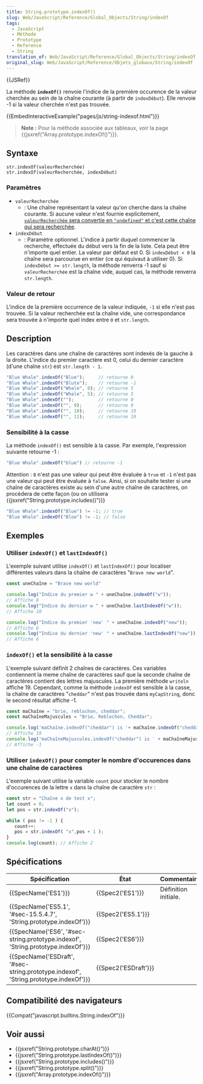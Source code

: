 ```yaml
---
title: String.prototype.indexOf()
slug: Web/JavaScript/Reference/Global_Objects/String/indexOf
tags:
  - JavaScript
  - Méthode
  - Prototype
  - Reference
  - String
translation_of: Web/JavaScript/Reference/Global_Objects/String/indexOf
original_slug: Web/JavaScript/Reference/Objets_globaux/String/indexOf
---
```

{{JSRef}}

La méthode **`indexOf()`** renvoie l'indice de la première occurence de la valeur cherchée au sein de la chaîne courante (à partir de `indexDébut`). Elle renvoie -1 si la valeur cherchée n'est pas trouvée.

{{EmbedInteractiveExample("pages/js/string-indexof.html")}}

> **Note :** Pour la méthode associée aux tableaux, voir la page {{jsxref("Array.prototype.indexOf()")}}.

## Syntaxe

    str.indexOf(valeurRecherchée)
    str.indexOf(valeurRecherchée, indexDébut)

### Paramètres

- `valeurRecherchée`
  - : Une chaîne représentant la valeur qu'on cherche dans la chaîne courante. Si aucune valeur n'est fournie explicitement, [`valeurRecherchée` sera convertie en `"undefined"` et c'est cette chaîne qui sera recherchée](https://tc39.github.io/ecma262/#sec-tostring).
- `indexDébut`
  - : Paramètre optionnel. L'indice à partir duquel commencer la recherche, effectuée du début vers la fin de la liste. Cela peut être n'importe quel entier. La valeur par défaut est 0. Si `indexDébut < 0` la chaîne sera parcourue en entier (ce qui équivaut à utiliser 0). Si `indexDébut >= str.length`, la méthode renverra -1 sauf si `valeurRecherchée` est la chaîne vide, auquel cas, la méthode renverra `str.length`.

### Valeur de retour

L'indice de la première occurrence de la valeur indiquée, `-1` si elle n'est pas trouvée. Si la valeur recherchée est la chaîne vide, une correspondance sera trouvée à n'importe quel index entre `0` et `str.length`.

## Description

Les caractères dans une chaîne de caractères sont indexés de la gauche à la droite. L'indice du premier caractère est 0, celui du dernier caractère (d'une chaîne `str`) est `str.length - 1.`

```js
"Blue Whale".indexOf("Blue");     // retourne 0
"Blue Whale".indexOf("Blute");    // retourne -1
"Blue Whale".indexOf("Whale", 0); // retourne 5
"Blue Whale".indexOf("Whale", 5); // retourne 5
"Blue Whale".indexOf("");         // retourne 0
"Blue Whale".indexOf("", 9);      // retourne 9
"Blue Whale".indexOf("", 10);     // retourne 10
"Blue Whale".indexOf("", 11);     // retourne 10
```

### Sensibilité à la casse

La méthode `indexOf()` est sensible à la casse. Par exemple, l'expression suivante retourne -1 :

```js
"Blue Whale".indexOf("blue") // retourne -1
```

Attention : `0` n'est pas une valeur qui peut être évaluée à `true` et `-1` n'est pas une valeur qui peut être évaluée à `false`. Ainsi, si on souhaite tester si une chaîne de caractères existe au sein d'une autre chaîne de caractères, on procèdera de cette façon (ou on utilisera {{jsxref("String.prototype.includes()")}}

```js
"Blue Whale".indexOf("Blue") != -1; // true
"Blue Whale".indexOf("Bloe") != -1; // false
```

## Exemples

### Utiliser `indexOf()` et `lastIndexOf()`

L'exemple suivant utilise `indexOf()` et `lastIndexOf()` pour localiser différentes valeurs dans la chaîne de caractères "`Brave new world`".

```js
const uneChaîne = "Brave new world"

console.log("Indice du premier w " + uneChaîne.indexOf("w"));
// Affiche 8
console.log("Indice du dernier w " + uneChaîne.lastIndexOf("w"));
// Affiche 10

console.log("Indice du premier 'new' " + uneChaîne.indexOf("new"));
// Affiche 6
console.log("Indice du dernier 'new' " + uneChaîne.lastIndexOf("new"));
// Affiche 6
```

### `indexOf()` et la sensibilité à la casse

L'exemple suivant définit 2 chaînes de caractères. Ces variables contiennent la meme chaîne de caractères sauf que la seconde chaîne de caractères contient des lettres majuscules. La première méthode `writeln` affiche 19. Cependant, comme la méthode `indexOf` est sensible à la casse, la chaîne de caractères "`cheddar`" n'est pas trouvée dans `myCapString`, donc le second résultat affiche -1.

```js
const maChaîne = "brie, reblochon, cheddar";
const maChaîneMajuscules = "Brie, Reblochon, Cheddar";

console.log('maChaîne.indexOf("cheddar") is '+ maChaîne.indexOf("cheddar"));
// Affiche 19
console.log('maChaîneMajuscules.indexOf("cheddar") is ' + maChaîneMajuscules.indexOf("cheddar"));
// Affiche -1
```

### Utiliser `indexOf()` pour compter le nombre d'occurences dans une chaîne de caractères

L'exemple suivant utilise la variable `count` pour stocker le nombre d'occurences de la lettre `x` dans la chaîne de caractère `str` :

```js
const str = "Chaîne x de test x";
let count = 0;
let pos = str.indexOf("x");

while ( pos != -1 ) {
   count++;
   pos = str.indexOf( "x",pos + 1 );
}
console.log(count); // Affiche 2
```

## Spécifications

| Spécification                                                                                                    | État                         | Commentaires         |
| ---------------------------------------------------------------------------------------------------------------- | ---------------------------- | -------------------- |
| {{SpecName('ES1')}}                                                                                         | {{Spec2('ES1')}}         | Définition initiale. |
| {{SpecName('ES5.1', '#sec-15.5.4.7', 'String.prototype.indexOf')}}                         | {{Spec2('ES5.1')}}     |                      |
| {{SpecName('ES6', '#sec-string.prototype.indexof', 'String.prototype.indexOf')}}     | {{Spec2('ES6')}}         |                      |
| {{SpecName('ESDraft', '#sec-string.prototype.indexof', 'String.prototype.indexOf')}} | {{Spec2('ESDraft')}} |                      |

## Compatibilité des navigateurs

{{Compat("javascript.builtins.String.indexOf")}}

## Voir aussi

- {{jsxref("String.prototype.charAt()")}}
- {{jsxref("String.prototype.lastIndexOf()")}}
- {{jsxref("String.prototype.includes()")}}
- {{jsxref("String.prototype.split()")}}
- {{jsxref("Array.prototype.indexOf()")}}
